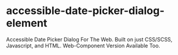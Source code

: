 # accessible-date-picker-dialog-element
Accessible Date Picker Dialog For The Web. Built on just CSS/SCSS, Javascript, and HTML. Web-Component Version Available Too.
